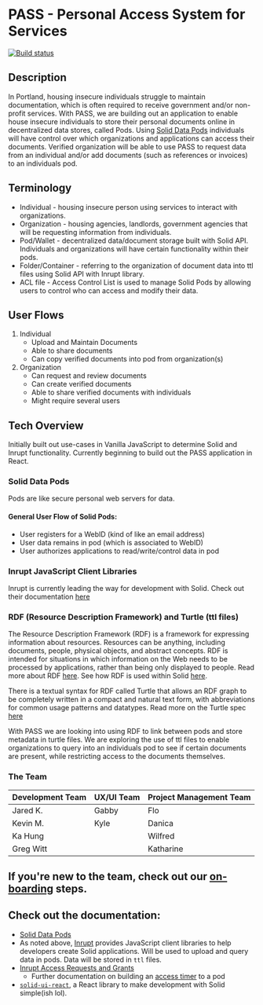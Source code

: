 # PASS - Personal Access System for Services

[![Build status](https://github.com/codeforpdx/pass/actions/workflows/ci.yml/badge.svg)](https://github.com/codeforpdx/pass/actions?query=workflow%3ABuild)
  
## Description

In Portland, housing insecure individuals struggle to maintain documentation, which is often required to receive government and/or non-profit services. With PASS, we are building out an application to enable house insecure individuals to store their personal documents online in decentralized data stores, called Pods. Using [Solid Data Pods](https://solidproject.org/) individuals will have control over which organizations and applications can access their documents. Verified organization will be able to use PASS to request data from an individual and/or add documents (such as references or invoices) to an individuals pod.

## Terminology

- Individual - housing insecure person using services to interact with organizations.
- Organization - housing agencies, landlords, government agencies that will be requesting information from individuals.
- Pod/Wallet - decentralized data/document storage built with Solid API. Individuals and organizations will have certain functionality within their pods.
- Folder/Container - referring to the organization of document data into ttl files using Solid API with Inrupt library.
- ACL file - Access Control List is used to manage Solid Pods by allowing users to control who can access and modify their data.

## User Flows

1. Individual
   - Upload and Maintain Documents
   - Able to share documents
   - Can copy verified documents into pod from organization(s)
2. Organization
   - Can request and review documents
   - Can create verified documents
   - Able to share verified documents with individuals
   - Might require several users
 
## Tech Overview

Initially built out use-cases in Vanilla JavaScript to determine Solid and Inrupt functionality. Currently beginning to build out the PASS application in React.

### Solid Data Pods

Pods are like secure personal web servers for data.

#### General User Flow of Solid Pods:

- User registers for a WebID (kind of like an email address)
- User data remains in pod (which is associated to WebID)
- User authorizes applications to read/write/control data in pod

### Inrupt JavaScript Client Libraries

Inrupt is currently leading the way for development with Solid. Check out their documentation [here](https://docs.inrupt.com/developer-tools/javascript/client-libraries/)

### RDF (Resource Description Framework) and Turtle (ttl files)

The Resource Description Framework (RDF) is a framework for expressing information about resources. Resources can be anything, including documents, people, physical objects, and abstract concepts. RDF is intended for situations in which information on the Web needs to be processed by applications, rather than being only displayed to people. Read more about RDF [here](https://www.w3.org/TR/rdf11-primer/). See how RDF is used within Solid [here](https://solidproject.org/developers/vocabularies/well-known/core).

There is a textual syntax for RDF called Turtle that allows an RDF graph to be completely written in a compact and natural text form, with abbreviations for common usage patterns and datatypes. Read more on the Turtle spec [here](https://www.w3.org/TR/turtle/)

With PASS we are looking into using RDF to link between pods and store metadata in turtle files. We are exploring the use of ttl files to enable organizations to query into an individuals pod to see if certain documents are present, while restricting access to the documents themselves.

### The Team

| Development Team | UX/UI Team | Project Management Team |
| ---------------- | ---------- | ----------------------- |
| Jared K.         | Gabby      | Flo                     |
| Kevin M.         | Kyle       | Danica                  |
| Ka Hung          |            | Wilfred                 |
| Greg Witt        |            | Katharine               |

## If you're new to the team, check out our [on-boarding](CONTRIBUTING.md) steps.

## Check out the documentation:

- [Solid Data Pods](https://solidproject.org/developers/tutorials/getting-started)
- As noted above, [Inrupt](https://docs.inrupt.com/developer-tools/javascript/client-libraries/) provides JavaScript client libraries to help developers create Solid applications. Will be used to upload and query data in pods. Data will be stored in `ttl` files.
- [Inrupt Access Requests and Grants](https://docs.inrupt.com/ess/latest/security/access-requests-grants/)
  - Further documentation on building an [access timer](https://solid.github.io/data-interoperability-panel/specification/#access-authorization%E2%91%A0) to a pod
- [`solid-ui-react`](https://solid-ui-react.docs.inrupt.com/?path=/story/intro--page), a React library to make development with Solid simple(ish lol).
